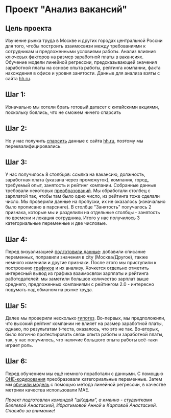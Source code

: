 # Проект "Анализ вакансий"

## Цель проекта
Изучение рынка труда в Москве и других городах центральной России для того, чтобы построить взаимосвязи между требованиями к сотрудникам и предложенными условиями работы. Анализ влияния ключевых факторов на размер заработной платы в вакансиях. Обучение модели линейной регрессии, предсказывающей значения заработной платы на основе опыта работы, рейтинга компании, факта нахождения в офисе и уровня занятости. Данные для анализа взяты с сайта [hh.ru](https://hh.ru).

## Шаг 1:
Изначально мы хотели брать готовый датасет с китайскими акциями, поскольку боялись, что не сможем ничего спарсить

## Шаг 2:
Но у нас получить [спарсить](https://github.com/knastas1a/project/blob/main/1.parsing/1.0_hh_parsing.ipynb) данные с сайта [hh.ru](https://hh.ru), поэтому мы переквалифицировались. 

## Шаг 3:
У нас получилось 8 столбцов: ссылка на вакансию, должность, заработная плата (указана через промежуток), компания, город, требуемый опыт, занятость и рейтинг компании. Собранные данные требовали некоторых [преобразований](https://github.com/knastas1a/project/blob/main/2.EDA/2.0_EDA.ipynb). Мы обработали столбец с зарплатой  так, чтобы там было одно число, из рейтинга тоже сделали число. Мы проверили данные на пропуски, их не оказалось (изначально было прописано в парсинге). В столбце "Занятость" получалось 2 признака, которые мы и разделили на отдельные столбцы - занятость по времени и локация сотрудника. Итого у нас получилось 3 категориальные переменные и две числовые. 

## Шаг 4:
Перед визуализацией [подготовили данные](https://github.com/knastas1a/project/3.visualisation/3.0_prep_for_visualisation.ipynb): добавили описание переменных, поправили значения в city (Москва/Другое), также немного изменили и другие признаки. После этого мы приступили к построению [графиков](https://github.com/knastas1a/project/3.visualisation/3.1_plots&thoughts.ipynb) и их анализу. Хочкется отдельно отметить интересный вывод из графика взаимосвязи зарплаты и рейтинга работодателей: мы заметили большое количество зарплат выше среднего, предложенных компаниями с рейтингом 2.0 - интересно подумать над обманом на рынке труда.

## Шаг 5:
Далее мы проверили несколько [гипотез](https://github.com/knastas1a/project/blob/main/4.hypotheses/4.0_hypotheses.ipynb). Во-первых, мы предположили, что высокий рейтинг компании не влияет на размер заработной платы, однако, по результатам t-теста, оказалось, что это не так. Во-вторых, было логично протестировать связь опыта работы и заработной платы, так, у нас получилось, что наличие большого опыта работы всё-таки играет роль.

## Шаг 6:
Перед обучением мы ещё немного поработали с  данными. С помощью [ОНЕ-кодирования](https://github.com/knastas1a/project/blob/main/5.ML/5.0_OHE.ipynb) преобразовали категориальные переменные.
Затем мы [обучили модель](https://github.com/knastas1a/project/blob/main/5.ML/5.2_ML.ipynb) c помощью метода линейной регрессии, в качестве метрики качества использовали МАЕ.

_Проект подготовлен командой "шКодим", а именно - студентками Беляевой Анастасией, Ибрагимовой Анной и Карповой Анастасией. Спасибо за внимание!_
